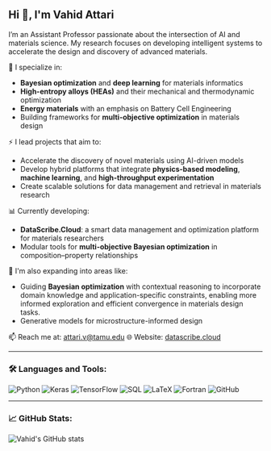 ## Hi 👋, I'm Vahid Attari

I’m an Assistant Professor passionate about the intersection of AI and materials science. My research focuses on developing intelligent systems to accelerate the design and discovery of advanced materials.

🔬 I specialize in:
- **Bayesian optimization** and **deep learning** for materials informatics
- **High-entropy alloys (HEAs)** and their mechanical and thermodynamic optimization
- **Energy materials** with an emphasis on Battery Cell Engineering 
- Building frameworks for **multi-objective optimization** in materials design

⚡ I lead projects that aim to:
- Accelerate the discovery of novel materials using AI-driven models
- Develop hybrid platforms that integrate **physics-based modeling**, **machine learning**, and **high-throughput experimentation**
- Create scalable solutions for data management and retrieval in materials research

📊 Currently developing:
- **DataScribe.Cloud**: a smart data management and optimization platform for materials researchers
- Modular tools for **multi-objective Bayesian optimization** in composition–property relationships

🧠 I'm also expanding into areas like:
- Guiding **Bayesian optimization** with contextual reasoning to incorporate domain knowledge and application-specific constraints, enabling more informed exploration and efficient convergence in materials design tasks.
- Generative models for microstructure-informed design

📫 Reach me at: attari.v@tamu.edu 
🌐 Website: [datascribe.cloud](https://datascribe.cloud)


---

### 🛠️ Languages and Tools:
![Python](https://img.shields.io/badge/Python-3776AB?style=flat&logo=python&logoColor=white)
![Keras](https://img.shields.io/badge/Keras-D00000?style=flat&logo=keras&logoColor=white)
![TensorFlow](https://img.shields.io/badge/TensorFlow-FF6F00?style=flat&logo=tensorflow&logoColor=white)
![SQL](https://img.shields.io/badge/SQL-4479A1?style=flat&logo=mysql&logoColor=white)
![LaTeX](https://img.shields.io/badge/LaTeX-008080?style=flat&logo=latex&logoColor=white)
![Fortran](https://img.shields.io/badge/Fortran-734F96?style=flat&logo=fortran&logoColor=white)
![GitHub](https://img.shields.io/badge/GitHub-181717?style=flat&logo=github)

---

### 📈 GitHub Stats:
![Vahid's GitHub stats](https://github-readme-stats.vercel.app/api?username=YOUR_GITHUB_USERNAME&show_icons=true&theme=default)
